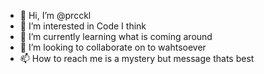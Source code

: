 - 👋 Hi, I’m @prcckl
- 👀 I’m interested in Code I think
- 🌱 I’m currently learning what is coming around
- 💞️ I’m looking to collaborate on to wahtsoever
- 📫 How to reach me is a mystery but message thats best

<!---
prcckl/prcckl is a ✨ special ✨ repository because its `README.md` (this file) appears on your GitHub profile.
You can click the Preview link to take a look at your changes.
--->
